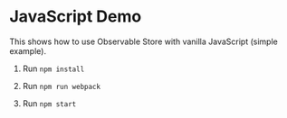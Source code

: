 # JavaScript Demo

This shows how to use Observable Store with vanilla JavaScript (simple example).

1. Run `npm install`

1. Run `npm run webpack`

1. Run `npm start`